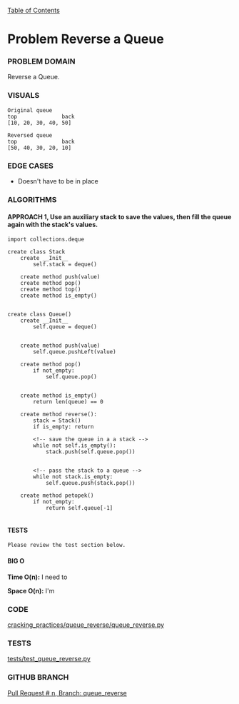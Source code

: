 [Table of Contents](../../README.md)

# Problem Reverse a Queue


### PROBLEM DOMAIN
Reverse a Queue.

### VISUALS

```
Original queue
top              back
[10, 20, 30, 40, 50]

Reversed queue
top              back
[50, 40, 30, 20, 10]

```

### EDGE CASES

- Doesn't have to be in place

### ALGORITHMS

#### APPROACH 1, Use an auxiliary stack to save the values, then fill the queue again with the stack's values.

```
import collections.deque

create class Stack
    create __Init__
        self.stack = deque()

    create method push(value)
    create method pop()
    create method top()
    create method is_empty()


create class Queue()
    create __Init__
        self.queue = deque()


    create method push(value)
        self.queue.pushLeft(value)

    create method pop()
        if not_empty:
            self.queue.pop()


    create method is_empty()
        return len(queue) == 0

    create method reverse():
        stack = Stack()
        if is_empty: return

        <!-- save the queue in a a stack -->
        while not self.is_empty():
            stack.push(self.queue.pop())


        <!-- pass the stack to a queue -->
        while not stack.is_empty:
            self.queue.push(stack.pop())

    create method petopek()
        if not_empty:
            return self.queue[-1]


```

#### TESTS

```
Please review the test section below.
```

#### BIG O

**Time O(n):** I need to

**Space O(n):** I'm

### CODE

[cracking_practices/queue_reverse/queue_reverse.py](queue_reverse.py)

### TESTS

[tests/test_queue_reverse.py](../../tests/test_queue_reverse.py)

### GITHUB BRANCH

[Pull Request # n, Branch: queue_reverse](https://github.com/ilealm/cracking-practices/pull/97)
